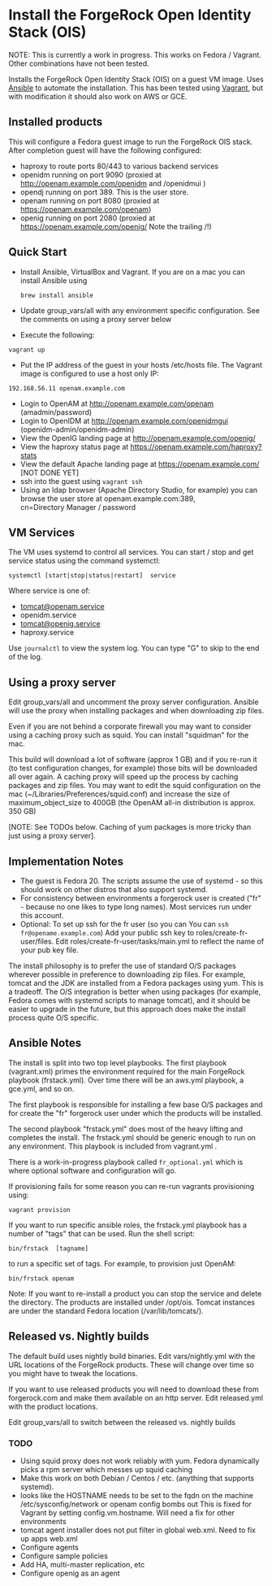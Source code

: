 # Install the ForgeRock Open Identity Stack (OIS)

NOTE: This is currently a work in progress. This works on Fedora / Vagrant. Other 
combinations have not been tested. 

Installs the ForgeRock Open Identity Stack (OIS) on a guest VM image.
Uses [Ansible](https://github.com/ansible/ansible) to automate the installation. This has been
tested using [Vagrant](http://www.vagrantup.com/), but with modification it should also work on AWS or GCE. 


## Installed products

This will configure a Fedora  guest image to run the ForgeRock OIS stack. After completion guest will
have the following configured:

* haproxy to route ports 80/443 to various backend services
* openidm running on port 9090 (proxied at  http://openam.example.com/openidm  and /openidmui )
* opendj running on port 389. This is the user store. 
* openam running on port 8080 (proxied at https://openam.example.com/openam)
* openig running on port 2080  (proxied at https://openam.example.com/openig/  Note  the trailing /!)

## Quick Start

* Install Ansible, VirtualBox and Vagrant. If you are on a
  mac you can install Ansible using 
  
  ```brew install ansible```
  
* Update group_vars/all with any environment specific configuration. See the comments on using a proxy server below
* Execute the following:

```
vagrant up
```

* Put the IP address of the guest in your hosts /etc/hosts file. The Vagrant image is 
  configured to use a host only IP:

`192.168.56.11 openam.example.com`

* Login to OpenAM at http://openam.example.com/openam  (amadmin/password)
* Login to OpenIDM at http://openam.example.com/openidmgui  (openidm-admin/openidm-admin)
* View the OpenIG landing page at http://openam.example.com/openig/  
* View the haproxy status page at https://openam.example.com/haproxy?stats
* View the default Apache landing page at https://openam.example.com/  [NOT DONE YET]
* ssh into the guest using `vagrant ssh` 
* Using an ldap browser (Apache Directory Studio, for example) you can browse the user store at openam.example.com:389,   
  cn=Directory Manager / password


## VM Services

The VM uses systemd to control all services. You can start / stop and get service status using 
the command systemctl:

```systemctl [start|stop|status|restart]  service```

Where service is one of:

* tomcat@openam.service
* openidm.service
* tomcat@openig.service
* haproxy.service 


Use ```journalctl``` to view the system log. You can type "G" to skip to the end of the log.

## Using a proxy server 

Edit group_vars/all and uncomment the proxy server configuration.  Ansible will use 
the proxy when installing packages and when downloading zip files. 

Even if you are not behind a corporate firewall you may want to consider using a caching proxy
such as squid. You can install "squidman" for the mac.  

This build will download a lot of software (approx 1 GB)
and if you re-run it (to test configuration changes, for example) those bits will be
downloaded all over again.  A caching proxy will speed up the process 
by caching packages and zip files.  You may want to edit the squid configuration on 
the mac (~/Libraries/Preferences/squid.conf) and increase the size of maximum_object_size 
to 400GB (the OpenAM all-in distribution is approx. 350 GB)

[NOTE: See TODOs below. Caching of yum packages is more tricky than just using 
a proxy server].

## Implementation Notes

* The guest is Fedora 20. The scripts assume the use of systemd - so this should work on 
other distros that also support systemd. 
* For consistency between environments a forgerock user is created ("fr" - because no one likes to type 
long names). Most services run under this account. 
* Optional:  To set up ssh for the fr user (so you can You can ```ssh fr@opename.example.com```)
 Add your public ssh key to roles/create-fr-user/files. Edit roles/create-fr-user/tasks/main.yml 
 to reflect the name of your pub key file.


The install philosophy is to prefer the use of standard O/S packages wherever possible in preference to
downloading zip files. For example, tomcat and the JDK are installed from a Fedora packages using yum.
 This is a tradeoff. The O/S integration is better when using packages (for example, 
Fedora comes with systemd scripts to manage tomcat), and it should be easier to upgrade in the future, 
but this approach does make the install process quite O/S specific. 


## Ansible Notes

The install is split into two top level playbooks. The first playbook (vagrant.xml) primes the environment required 
for the main ForgeRock playbook (frstack.yml). Over time there will be an aws.yml playbook, a gce.yml, and so on.

The first playbook is responsible for installing a few base O/S packages and for create the "fr" forgerock user under
which the products will be installed. 

The second playbook "frstack.yml" does most of the heavy lifting and completes the install. 
The frstack.yml should be generic enough to run on any environment. This playbook is included from vagrant.yml .

There is a work-in-progress playbook called ```fr_optional.yml``` which is where optional software 
and configuration will go. 

If provisioning fails for some reason you can re-run vagrants provisioning using:

```vagrant provision```

If you want to run specific ansible roles, the frstack.yml playbook has a number of "tags" that can be used.
Run the shell script:

 ```bin/frstack  [tagname]```  
 
to run a specific set of tags. For example, to provision just OpenAM:

```bin/frstack openam``` 

Note: If you want to re-install a product you can stop the service and delete the directory. The products are 
installed under /opt/ois.  Tomcat instances are under the standard Fedora location (/var/lib/tomcats/).


## Released vs. Nightly builds

The default build uses nightly build binaries. Edit vars/nightly.yml with the URL locations of the ForgeRock products. These will change over time so you might have to tweak the locations.

If you want to use released products you will need to download these from forgerock.com and make them available on an http server. Edit released.yml with the product locations.

Edit group_vars/all to switch between the released vs. nightly builds

### TODO

* Using squid proxy does not work reliably with yum. Fedora dynamically picks a rpm server which messes up squid caching
* Make this work on both Debian / Centos / etc. (anything that supports systemd).
* looks like the HOSTNAME needs to be set to the fqdn on the machine /etc/sysconfig/network  or openam config bombs out
  This is fixed for Vagrant by setting config.vm.hostname. Will need a fix for other environments
* tomcat agent installer does not put filter in global web.xml. Need to fix up apps web.xml
* Configure agents 
* Configure sample policies
* Add HA, multi-master replication, etc
* Configure openig as an agent